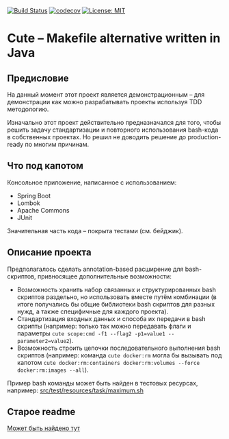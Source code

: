 [![Build Status](https://travis-ci.com/DiPech/cute.svg?branch=develop)](https://travis-ci.com/DiPech/cute)
[![codecov](https://codecov.io/gh/DiPech/cute/branch/develop/graph/badge.svg)](https://codecov.io/gh/DiPech/cute)
[![License: MIT](https://img.shields.io/badge/License-MIT-green.svg)](https://opensource.org/licenses/MIT)
# Cute – Makefile alternative written in Java

## Предисловие

На данный момент этот проект является демонстрационным – для демонстрации как можно разрабатывать проекты используя TDD методологию. 

Изначально этот проект действительно предназначался для того, чтобы решить задачу стандартизации и повторного использования bash-кода в собственных проектах.
Но решил не доводить решение до production-ready по многим причинам.

## Что под капотом

Консольное приложение, написанное с использованием:
- Spring Boot
- Lombok
- Apache Commons
- JUnit

Значительная часть кода – покрыта тестами (см. бейджик).

## Описание проекта

Предполагалось сделать annotation-based расширение для bash-скриптов, привносящее дополнительные возможности:
- Возможность хранить набор связанных и структурированных bash скриптов раздельно, но использовать вместе путём комбинации
(в итоге получались бы общие библиотеки bash скриптов для разных нужд, а также специфичные для каждого проекта).
- Стандартизация входных данных и способа их передачи в bash скрипты
(например: только так можно передавать флаги и параметры `cute scope:cmd -f1 --flag2 -p1=value1 --parameter2=value2`).
- Возможность строить цепочки последовательного выполнения bash скриптов 
(например: команда `cute docker:rm` могла бы вызывать под капотом `cute docker:rm:containers docker:rm:volumes --force docker:rm:images --all`).

Пример bash команды может быть найден в тестовых ресурсах, например: 
[src/test/resources/task/maximum.sh](src/test/resources/task/maximum.sh)

## Старое readme

[Может быть найдено тут](./readme.dev.md)